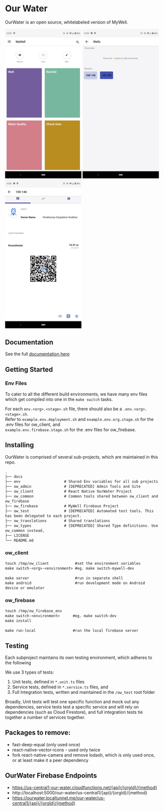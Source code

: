 # Our Water

OurWater is an open source, whitelabeled version of MyWell. 


<div>
  <img src="./docs/images/screenshots/01.jpg" width="250">
  <img src="./docs/images/screenshots/02.jpg" width="250">
  <img src="./docs/images/screenshots/03.jpg" width="250">
</div>


## Documentation

See the full [documentation here](./docs)



## Getting Started

### Env Files

To cater to all the different build environments, we have many env files which get compiled into one in the `make switch` tasks.

For each `env.<org>.<stage>.sh` file, there should also be a `.env.<org>.<stage>.sh`.  
Refer to `example.env.deployment.sh` and `example.env.org.stage.sh` for the .env files for ow_client, and  
`example.env.firebase.stage.sh` for the .env files for ow_firebase.


## Installing

OurWater is comprised of several sub-projects, which are maintained in this repo.

```
.
├── docs                   
├── env                    # Shared Env variables for all sub projects
├── ow_admin               # [DEPRECATED] Admin Tools and Site
├── ow_client              # React Native OurWater Project
├── ow_common              # Common tools shared between ow_client and ow_firebase
├── ow_firebase            # MyWell Firebase Project
├── ow_test                # [DEPRECATED] Automated test tools. This has been delegated to each project.
├── ow_translations        # Shared translations
├── ow_types               # [DEPRECATED] Shared Type definitions. Use ow_common instead,
├── LICENSE
└── README.md

```

### ow_client

```
touch /tmp/ow_client            #set the environment variables
make switch-<org>-<environment> #eg. make switch-mywell-dev

make server                     #run in separate shell
make android                    #run development mode on Android device or emulator
```


### ow_firebase

```
touch /tmp/ow_firebase_env
make switch-<environment>      #eg. make switch-dev
make install

make run-local                 #run the local firebase server
```


## Testing

Each subproject maintains its own testing environment, which adheres to the following 

We use 3 types of tests:
1. Unit tests, defined in `*.unit.ts` files
2. Service tests, defined in `*.service.ts` files, and
3. Full Integration tests, written and maintained in the `/ow_test` root folder

Broadly, Unit tests will test one specific function and mock out any dependencies, service tests test a specific service and will rely on dependencies (such as Cloud Firestore), and full integration tests tie together a number of services together.



## Packages to remove:

- fast-deep-equal (only used once)
- react-native-vector-icons - used only twice
- fork react-native-camera and remove lodash, which is only used once, or at least make it a peer dependency


## OurWater Firebase Endpoints
- https://us-central1-our-water.cloudfunctions.net/{api}/{orgId}/{method}  
- http://localhost:5000/our-water/us-central1/{api}/{orgId}/{method}  
- https://ourwater.localtunnel.me/our-water/us-central1/{api}/{orgId}/{method}  